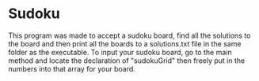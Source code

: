 # Sudoku
This program was made to accept a sudoku board, find all the solutions to the board and then print all the boards to a solutions.txt file in the same folder as the executable. To input your sudoku board, go to the main method and locate the declaration of "sudokuGrid" then freely put in the numbers into that array for your board.

